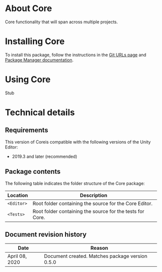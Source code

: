 # About Core

Core functionality that will span across multiple projects.

# Installing Core

To install this package, follow the instructions in the [Git URLs page](https://docs.unity3d.com/Manual/upm-git.html) and [Package Manager documentation](https://docs.unity3d.com/Packages/com.unity.package-manager-ui@latest/index.html).

# Using Core

Stub

# Technical details
## Requirements

This version of Coreis compatible with the following versions of the Unity Editor:

* 2019.3 and later (recommended)

## Package contents

The following table indicates the folder structure of the Core package:

|Location|Description|
|---|---|
|`<Editor>`|Root folder containing the source for the Core Editor.|
|`<Tests>`|Root folder containing the source for the tests for Core.|

## Document revision history

|Date|Reason|
|----|------|
|April 08, 2020|Document created. Matches package version 0.5.0|
